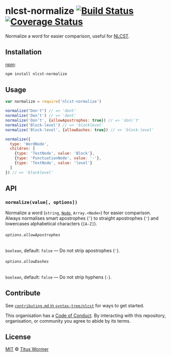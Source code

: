 # nlcst-normalize [![Build Status][travis-badge]][travis] [![Coverage Status][codecov-badge]][codecov]

Normalize a word for easier comparison, useful for [NLCST][nlcst].

## Installation

[npm][]:

```bash
npm install nlcst-normalize
```

## Usage

```js
var normalize = require('nlcst-normalize')

normalize("Don't") // => 'dont'
normalize('Don’t') // => 'dont'
normalize('Don’t', {allowApostrophes: true}) // => 'don\'t'
normalize('Block-level') // => 'blocklevel'
normalize('Block-level', {allowDashes: true}) // => 'block-level'

normalize({
  type: 'WordNode',
  children: [
    {type: 'TextNode', value: 'Block'},
    {type: 'PunctuationNode', value: '-'},
    {type: 'TextNode', value: 'level'}
  ]
}) // => 'blocklevel'
```

## API

### `normalize(value[, options])`

Normalize a word (`string`, [`Node`][node], `Array.<Node>`) for easier
comparison.  Always normalises smart apostrophes (`’`) to straight
apostrophes (`'`) and lowercases alphabetical characters (`[A-Z]`).

###### `options.allowApostrophes`

`boolean`, default: `false` — Do not strip apostrophes (`'`).

###### `options.allowDashes`

`boolean`, default: `false` — Do not strip hyphens (`-`).

## Contribute

See [`contributing.md` in `syntax-tree/nlcst`][contributing] for ways to get
started.

This organisation has a [Code of Conduct][coc].  By interacting with this
repository, organisation, or community you agree to abide by its terms.

## License

[MIT][license] © [Titus Wormer][author]

<!-- Definitions -->

[travis-badge]: https://img.shields.io/travis/syntax-tree/nlcst-normalize.svg

[travis]: https://travis-ci.org/syntax-tree/nlcst-normalize

[codecov-badge]: https://img.shields.io/codecov/c/github/syntax-tree/nlcst-normalize.svg

[codecov]: https://codecov.io/github/syntax-tree/nlcst-normalize

[npm]: https://docs.npmjs.com/cli/install

[license]: license

[author]: https://wooorm.com

[nlcst]: https://github.com/syntax-tree/nlcst

[node]: https://github.com/syntax-tree/unist#node

[contributing]: https://github.com/syntax-tree/nlcst/blob/master/contributing.md

[coc]: https://github.com/syntax-tree/nlcst/blob/master/code-of-conduct.md
